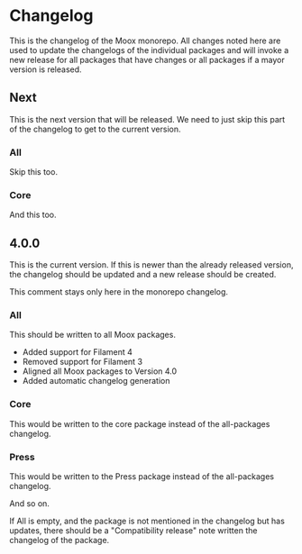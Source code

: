 # Changelog

This is the changelog of the Moox monorepo. All changes noted here are used to update the changelogs of the individual packages and will invoke a new release for all packages that have changes or all packages if a mayor version is released.

## Next

This is the next version that will be released. We need to just skip this part of the changelog to get to the current version.

### All

Skip this too.

### Core

And this too.

## 4.0.0

This is the current version. If this is newer than the already released version, the changelog should be updated and a new release should be created.

This comment stays only here in the monorepo changelog.

### All

This should be written to all Moox packages.

-   Added support for Filament 4
-   Removed support for Filament 3
-   Aligned all Moox packages to Version 4.0
-   Added automatic changelog generation

### Core

This would be written to the core package instead of the all-packages changelog.

### Press

This would be written to the Press package instead of the all-packages changelog.

And so on.

If All is empty, and the package is not mentioned in the changelog but has updates, there should be a "Compatibility release" note written the changelog of the package.
